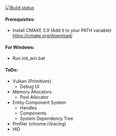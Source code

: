 [![Build status](https://ci.appveyor.com/api/projects/status/2bud8s6w7uqxtvrv?svg=true)](https://ci.appveyor.com/project/Faaux/dingoengine)

#### Prerequisites:
- Install CMAKE 3.9 (Add it to your PATH variable) https://cmake.org/download/

#### For Windows:
- Run init_win.bat

#### ToDo:
- Vulkan (Primitives)
  - Debug UI
- Memory Allocators
  - Pool Allocator
- Entity Component System
  - Handles
  - Components
  - System Dependency Tree
- Profiler (chrome://tracing)
- HID
